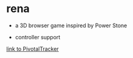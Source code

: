 rena
====

* a 3D browser game inspired by Power Stone

* controller support

[link to PivotalTracker](https://www.pivotaltracker.com/s/projects/1077934)